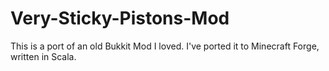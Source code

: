 Very-Sticky-Pistons-Mod
=======================

This is a port of an old Bukkit Mod I loved. I've ported it to Minecraft Forge, written in Scala.
